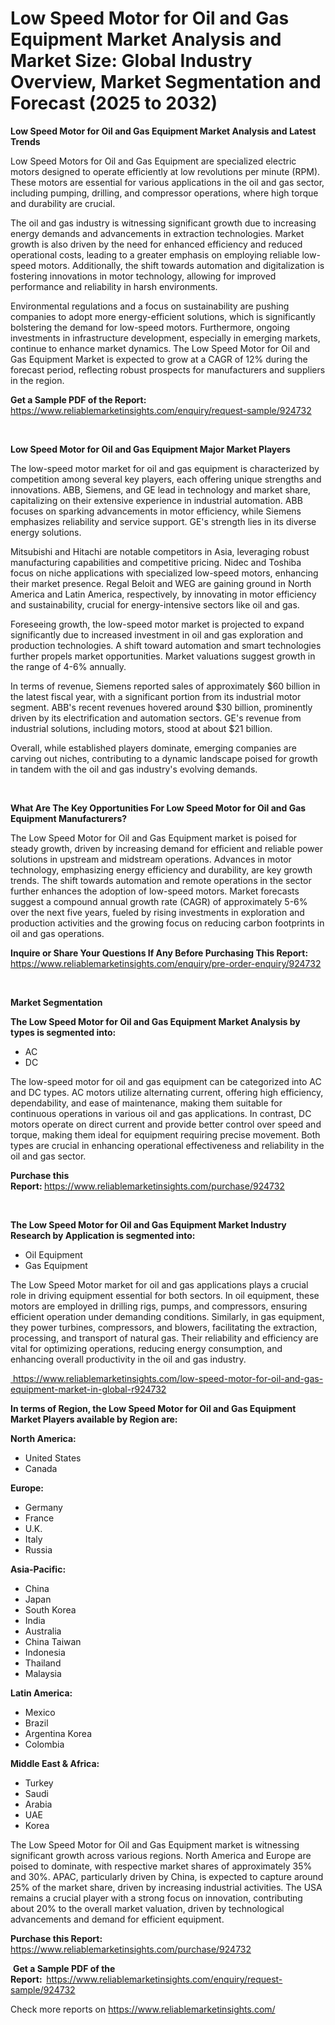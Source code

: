 <p><h1>Low Speed Motor for Oil and Gas Equipment Market Analysis and Market Size: Global Industry Overview, Market Segmentation and Forecast (2025 to 2032)</h1></p><p><strong>Low Speed Motor for Oil and Gas Equipment Market Analysis and Latest Trends</strong></p>
<p><p>Low Speed Motors for Oil and Gas Equipment are specialized electric motors designed to operate efficiently at low revolutions per minute (RPM). These motors are essential for various applications in the oil and gas sector, including pumping, drilling, and compressor operations, where high torque and durability are crucial. </p><p>The oil and gas industry is witnessing significant growth due to increasing energy demands and advancements in extraction technologies. Market growth is also driven by the need for enhanced efficiency and reduced operational costs, leading to a greater emphasis on employing reliable low-speed motors. Additionally, the shift towards automation and digitalization is fostering innovations in motor technology, allowing for improved performance and reliability in harsh environments. </p><p>Environmental regulations and a focus on sustainability are pushing companies to adopt more energy-efficient solutions, which is significantly bolstering the demand for low-speed motors. Furthermore, ongoing investments in infrastructure development, especially in emerging markets, continue to enhance market dynamics. The Low Speed Motor for Oil and Gas Equipment Market is expected to grow at a CAGR of 12% during the forecast period, reflecting robust prospects for manufacturers and suppliers in the region.</p></p>
<p><strong>Get a Sample PDF of the Report:&nbsp;</strong> <a href="https://www.reliablemarketinsights.com/enquiry/request-sample/924732?utm_campaign=2885&utm_medium=2&utm_source=Github&utm_content=ia&utm_term=05032025&utm_id=low-speed-motor-for-oil-and-gas-equipment">https://www.reliablemarketinsights.com/enquiry/request-sample/924732</a></p>
<p>&nbsp;</p>
<p><strong>Low Speed Motor for Oil and Gas Equipment Major Market Players</strong></p>
<p><p>The low-speed motor market for oil and gas equipment is characterized by competition among several key players, each offering unique strengths and innovations. ABB, Siemens, and GE lead in technology and market share, capitalizing on their extensive experience in industrial automation. ABB focuses on sparking advancements in motor efficiency, while Siemens emphasizes reliability and service support. GE's strength lies in its diverse energy solutions.</p><p>Mitsubishi and Hitachi are notable competitors in Asia, leveraging robust manufacturing capabilities and competitive pricing. Nidec and Toshiba focus on niche applications with specialized low-speed motors, enhancing their market presence. Regal Beloit and WEG are gaining ground in North America and Latin America, respectively, by innovating in motor efficiency and sustainability, crucial for energy-intensive sectors like oil and gas.</p><p>Foreseeing growth, the low-speed motor market is projected to expand significantly due to increased investment in oil and gas exploration and production technologies. A shift toward automation and smart technologies further propels market opportunities. Market valuations suggest growth in the range of 4-6% annually.</p><p>In terms of revenue, Siemens reported sales of approximately $60 billion in the latest fiscal year, with a significant portion from its industrial motor segment. ABB's recent revenues hovered around $30 billion, prominently driven by its electrification and automation sectors. GE's revenue from industrial solutions, including motors, stood at about $21 billion.</p><p>Overall, while established players dominate, emerging companies are carving out niches, contributing to a dynamic landscape poised for growth in tandem with the oil and gas industry's evolving demands.</p></p>
<p>&nbsp;</p>
<p><strong>What Are The Key Opportunities For Low Speed Motor for Oil and Gas Equipment Manufacturers?</strong></p>
<p><p>The Low Speed Motor for Oil and Gas Equipment market is poised for steady growth, driven by increasing demand for efficient and reliable power solutions in upstream and midstream operations. Advances in motor technology, emphasizing energy efficiency and durability, are key growth trends. The shift towards automation and remote operations in the sector further enhances the adoption of low-speed motors. Market forecasts suggest a compound annual growth rate (CAGR) of approximately 5-6% over the next five years, fueled by rising investments in exploration and production activities and the growing focus on reducing carbon footprints in oil and gas operations.</p></p>
<p><strong>Inquire or Share Your Questions If Any Before Purchasing This Report:</strong> <a href="https://www.reliablemarketinsights.com/enquiry/pre-order-enquiry/924732?utm_campaign=2885&utm_medium=2&utm_source=Github&utm_content=ia&utm_term=05032025&utm_id=low-speed-motor-for-oil-and-gas-equipment">https://www.reliablemarketinsights.com/enquiry/pre-order-enquiry/924732</a></p>
<p>&nbsp;</p>
<p><strong>Market Segmentation</strong></p>
<p><strong>The Low Speed Motor for Oil and Gas Equipment Market Analysis by types is segmented into:</strong></p>
<p><ul><li>AC</li><li>DC</li></ul></p>
<p><p>The low-speed motor for oil and gas equipment can be categorized into AC and DC types. AC motors utilize alternating current, offering high efficiency, dependability, and ease of maintenance, making them suitable for continuous operations in various oil and gas applications. In contrast, DC motors operate on direct current and provide better control over speed and torque, making them ideal for equipment requiring precise movement. Both types are crucial in enhancing operational effectiveness and reliability in the oil and gas sector.</p></p>
<p><strong>Purchase this Report:&nbsp;</strong><a href="https://www.reliablemarketinsights.com/purchase/924732?utm_campaign=2885&utm_medium=2&utm_source=Github&utm_content=ia&utm_term=05032025&utm_id=low-speed-motor-for-oil-and-gas-equipment">https://www.reliablemarketinsights.com/purchase/924732</a></p>
<p>&nbsp;</p>
<p><strong>The Low Speed Motor for Oil and Gas Equipment Market Industry Research by Application is segmented into:</strong></p>
<p><ul><li>Oil Equipment</li><li>Gas Equipment</li></ul></p>
<p><p>The Low Speed Motor market for oil and gas applications plays a crucial role in driving equipment essential for both sectors. In oil equipment, these motors are employed in drilling rigs, pumps, and compressors, ensuring efficient operation under demanding conditions. Similarly, in gas equipment, they power turbines, compressors, and blowers, facilitating the extraction, processing, and transport of natural gas. Their reliability and efficiency are vital for optimizing operations, reducing energy consumption, and enhancing overall productivity in the oil and gas industry.</p></p>
<p><a href="https://www.reliablemarketinsights.com/low-speed-motor-for-oil-and-gas-equipment-market-in-global-r924732?utm_campaign=2885&utm_medium=2&utm_source=Github&utm_content=ia&utm_term=05032025&utm_id=low-speed-motor-for-oil-and-gas-equipment">&nbsp;https://www.reliablemarketinsights.com/low-speed-motor-for-oil-and-gas-equipment-market-in-global-r924732</a></p>
<p><strong>In terms of Region, the Low Speed Motor for Oil and Gas Equipment Market Players available by Region are:</strong></p>
<p>
    <p> <strong> North America: </strong>
        <ul>
            <li>United States</li>
            <li>Canada</li>
        </ul>
        </p> 
    <p> <strong> Europe: </strong>
        <ul>
            <li>Germany</li>
            <li>France</li>
            <li>U.K.</li>
            <li>Italy</li>
            <li>Russia</li>
        </ul>
        </p> 
    <p> <strong> Asia-Pacific: </strong>
        <ul>
            <li>China</li>
            <li>Japan</li>
            <li>South Korea</li>
            <li>India</li>
            <li>Australia</li>
            <li>China Taiwan</li>
            <li>Indonesia</li>
            <li>Thailand</li>
            <li>Malaysia</li>
        </ul>
        </p> 
    <p> <strong> Latin America: </strong>
        <ul>
            <li>Mexico</li>
            <li>Brazil</li>
            <li>Argentina Korea</li>
            <li>Colombia</li>
        </ul>
        </p> 
    <p> <strong> Middle East & Africa: </strong>
        <ul>
            <li>Turkey</li>
            <li>Saudi</li>
            <li>Arabia</li>
            <li>UAE</li>
            <li>Korea</li>
        </ul>
    </p>
    </p>
<p><p>The Low Speed Motor for Oil and Gas Equipment market is witnessing significant growth across various regions. North America and Europe are poised to dominate, with respective market shares of approximately 35% and 30%. APAC, particularly driven by China, is expected to capture around 25% of the market share, driven by increasing industrial activities. The USA remains a crucial player with a strong focus on innovation, contributing about 20% to the overall market valuation, driven by technological advancements and demand for efficient equipment.</p></p>
<p><strong>Purchase this Report: </strong><a href="https://www.reliablemarketinsights.com/purchase/924732?utm_campaign=2885&utm_medium=2&utm_source=Github&utm_content=ia&utm_term=05032025&utm_id=low-speed-motor-for-oil-and-gas-equipment">https://www.reliablemarketinsights.com/purchase/924732</a></p>
<p>&nbsp;<strong>Get a Sample PDF of the Report:&nbsp;&nbsp;</strong><a href="https://www.reliablemarketinsights.com/enquiry/request-sample/924732?utm_campaign=2885&utm_medium=2&utm_source=Github&utm_content=ia&utm_term=05032025&utm_id=low-speed-motor-for-oil-and-gas-equipment">https://www.reliablemarketinsights.com/enquiry/request-sample/924732</a></p>
<p><strong></strong></p>
<p>Check more reports on <a href="https://www.reliablemarketinsights.com/?utm_campaign=2885&utm_medium=2&utm_source=Github&utm_content=ia&utm_term=05032025&utm_id=low-speed-motor-for-oil-and-gas-equipment">https://www.reliablemarketinsights.com/</a></p>